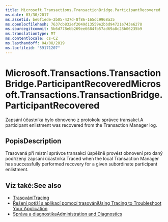 ```yaml
---
title: Microsoft.Transactions.TransactionBridge.ParticipantRecovered
ms.date: 03/30/2017
ms.assetid: be6f1ede-2b05-437d-8f86-165dc9968a35
ms.openlocfilehash: 7637cb832ef2049d13559e2bbd94721e743e6278
ms.sourcegitcommit: 5b6d778ebb269ee6684fb57ad69a8c28b06235b9
ms.translationtype: MT
ms.contentlocale: cs-CZ
ms.lasthandoff: 04/08/2019
ms.locfileid: "59171207"
---
```

# <a name="microsofttransactionstransactionbridgeparticipantrecovered"></a><span data-ttu-id="91ade-102">Microsoft.Transactions.TransactionBridge.ParticipantRecovered</span><span class="sxs-lookup"><span data-stu-id="91ade-102">Microsoft.Transactions.TransactionBridge.ParticipantRecovered</span></span>
<span data-ttu-id="91ade-103">Zapsání účastníka bylo obnoveno z protokolu správce transakcí.</span><span class="sxs-lookup"><span data-stu-id="91ade-103">A participant enlistment was recovered from the Transaction Manager log.</span></span>  
  
## <a name="description"></a><span data-ttu-id="91ade-104">Popis</span><span class="sxs-lookup"><span data-stu-id="91ade-104">Description</span></span>  
 <span data-ttu-id="91ade-105">Trasovaná při místní správce transakcí úspěšně provést obnovení pro daný podřízený zapsání účastníka.</span><span class="sxs-lookup"><span data-stu-id="91ade-105">Traced when the local Transaction Manager has successfully performed recovery for a given subordinate participant enlistment.</span></span>  
  
## <a name="see-also"></a><span data-ttu-id="91ade-106">Viz také:</span><span class="sxs-lookup"><span data-stu-id="91ade-106">See also</span></span>

- [<span data-ttu-id="91ade-107">Trasování</span><span class="sxs-lookup"><span data-stu-id="91ade-107">Tracing</span></span>](../../../../../docs/framework/wcf/diagnostics/tracing/index.md)
- [<span data-ttu-id="91ade-108">Řešení potíží s aplikací pomocí trasování</span><span class="sxs-lookup"><span data-stu-id="91ade-108">Using Tracing to Troubleshoot Your Application</span></span>](../../../../../docs/framework/wcf/diagnostics/tracing/using-tracing-to-troubleshoot-your-application.md)
- [<span data-ttu-id="91ade-109">Správa a diagnostika</span><span class="sxs-lookup"><span data-stu-id="91ade-109">Administration and Diagnostics</span></span>](../../../../../docs/framework/wcf/diagnostics/index.md)
